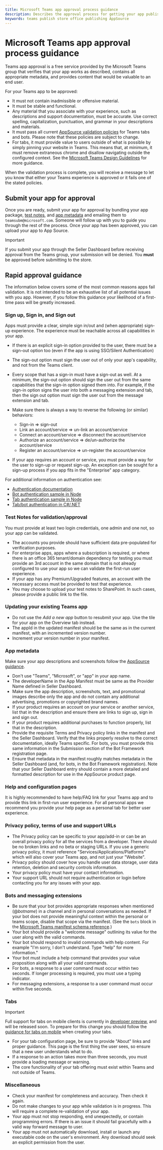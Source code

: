 ```yaml
---
title: Microsoft Teams app approval process guidance
description: Describes the approval process for getting your app published to the Microsoft Teams app store
keywords: teams publish store office publishing AppSource
---
```

# Microsoft Teams app approval process guidance

Teams app approval is a free service provided by the Microsoft Teams group that verifies that your app works as described, contains all appropriate metadata, and provides content that would be valuable to an end user.

For your Teams app to be approved:

* It must not contain inadmissible or offensive material.
* It must be stable and functional.
* Any material that you associate with your experience, such as descriptions and support documentation, must be accurate. Use correct spelling, capitalization, punctuation, and grammar in your descriptions and materials.
* It must pass all current [AppSource validation policies](https://dev.office.com/officestore/docs/validation-policies) for Teams tabs and bots. Please note that these policies are subject to change.
* For tabs, it must provide value to users outside of what is possible by simply pinning your website in Teams. This means that, at minimum, it must remove extraneous chrome and disallow navigating outside the configured context. See the [Microsoft Teams Design Guidelines](~/resources/design/overview.md) for more guidance.

When the validation process is complete, you will receive a message to let you know that either your Teams experience is approved or it fails one of the stated policies.

## Submit your app for approval

Once you are ready, submit your app for approval by bundling your app package, [test notes](#test-notes-for-validationapproval), and [app metadata](#app-metadata) and emailing them to `teamsubm@microsoft.com`. Someone will follow up with you to guide you through the rest of the process. Once your app has been approved, you can upload your app to App Source.

> [!Important]
> If you submit your app through the Seller Dashboard before receiving approval from the Teams group, your submission will be denied. You **must** be approved before submitting to the store.

## Rapid approval guidance

The information below covers some of the most common reasons apps fail validation. It is not intended to be an exhaustive list of all potential issues with you app. However, if you follow this guidance your likelihood of a first-time pass will be greatly increased.

### Sign up, Sign in, and Sign out

Apps must provide a clear, simple sign in/out and (when appropriate) sign-up experience. The experience must be reachable across all capabilities in your app.

* If there is an explicit sign-in option provided to the user, there must be a sign-out option too (even if the app is using SSO/Silent Authentication)
* The sign-out option must sign the user out of only your app's capability, and not from the Teams client.
* Every scope that has a sign-in must have a sign-out as well. At a minimum, the sign-out option should sign the user out from the same capabilities that the sign-in option signed them into. For example, if the sign-in option signs the user into both a messaging extension and tab, then the sign out option must sign the user out from the message extension and tab.

* Make sure there is always a way to reverse the following (or similar) behaviors:
  * Sign-in => sign-out
  * Link an account/service => un-link an account/service
  * Connect an account/service => disconnect the account/service
  * Authorize an account/service => de/un-authorize the account/service
  * Register an account/service => un-register the account/service
* If your app requires an account or service, you must provide a way for the user to sign-up or request sign-up. An exception can be sought for a sign-up process if you app fits in the "Enterprise" app category.

For additional information on authentication see:

* [Authentication documentation](~/concepts/authentication/authentication.md)
* [Bot authentication sample in Node](https://github.com/OfficeDev/microsoft-teams-sample-auth-node)
* [Tab authentication sample in Node](https://github.com/OfficeDev/microsoft-teams-sample-complete-node)
* [Tab/bot authentication in C#/.NET](https://github.com/OfficeDev/microsoft-teams-sample-complete-csharp)

### Test Notes for validation/approval

You must provide at least two login credentials, one admin and one not, so your app can be validated.

* The accounts you provide should have sufficient data pre-populated for verification purposes.
* For enterprise apps, apps where a subscription is required, or where there is an office 365 tenant/domain dependency for testing you must provide an 3rd account in the same domain that is not already configured to use your app so we can validate the first-run user experience.
* If your app has any Premium/Upgraded features, an account with the necessary access must be provided to test that experience.
* You may choose to upload your test notes to SharePoint. In such cases, please provide a public link to the file.

### Updating your existing Teams app

* Do not use the *Add a new app* button to resubmit your app. Use the tile for your app on the Overview tab instead.
* The appId in the updated manifest should be the same as in the current manifest, with an incremented version number.
* Increment your version number in your manifest.

### App metadata

Make sure your app descriptions and screenshots follow the [AppSource guidance](/office/dev/store/create-effective-office-store-listings).

* Don't use "Teams", "Microsoft", or "app" in your app name.
* The developerName in the App Manifest must be same as the Provider Name defined in Seller Dashboard.
* Make sure the app description, screenshots, text, and promotional images describe only the app and do not contain any additional advertising, promotions or copyrighted brand names.
* If your product requires an account on your service or another service, list that in the description and ensure there are links to sign up, sign in and sign out.
* If your product requires additional purchases to function properly, list that in the description.
* Provide the requisite Terms and Privacy policy links in the manifest and the Seller Dashboard. Verify that the links properly resolve to the correct documentation, ideally Teams specific. For bots, you must provide this same information in the Submission section of the Bot Framework registration page.
* Ensure that metadata in the manifest roughly matches metadata in the Seller Dashboard (and, for bots, in the Bot Framework registration). Note that your Seller Dashboard entry should contain a more detailed and formatted description for use in the AppSource product page.

### Help and configuration pages

It is highly recommended to have help/FAQ link for your Teams app and to provide this link in first-run user experience. For all personal apps we recommend you provide your help page as a personal tab for better user experience.

### Privacy policy, terms of use and support URLs

* The Privacy policy can be specific to your app/add-in or can be an overall privacy policy for all the services from a developer. There should be no broken links and no beta or staging URLs. If you use a generic privacy policy, it must reference "Services/Applications/Platforms" which will also cover your Teams app, and not just your "Website".
* Privacy policy should cover how you handle user data storage, user data retention, deletion and security controls information.
* Your privacy policy must have your contact information.
* Your support URL should not require authentication or login before contacting you for any issues with your app.

### Bots and messaging extensions

* Be sure that your bot provides appropriate responses when mentioned (@*botname*) in a channel and in personal conversations as needed. If your bot does not provide meaningful context within the personal or teams scope, disable that scope via the manifest. (See the `bots` block in the [Microsoft Teams manifest schema reference](~/resources/schema/manifest-schema.md#bots).)
* Your bot should provide a "welcome message" outlining its value for the user along with the valid commands.
* Your bot should respond to invalid commands with help content. For example "I'm sorry, I don't understand. Type "help" for more information."
* Your bot must include a help command that provides your value proposition along with all your valid commands.
* For bots, a response to a user command must occur within two seconds. If longer processing is required, you must use a typing indicator.
* For messaging extensions, a response to a user command must occur within five seconds.

### Tabs

> [!Important]
> Full support for tabs on mobile clients is currently in [developer preview](~/resources/dev-preview/developer-preview-intro.md), and will be released soon. To prepare for this change you should follow the [guidance for tabs on mobile](~/resources/design/framework/tabs-mobile.md) when creating your tabs.

* For your tab configuration page, be sure to provide "About" links and proper guidance. This page is the first thing the user sees, so ensure that a new user understands what to do.
* If a response to an action takes more than three seconds, you must provide a loading message or warning.
* The core functionality of your tab offering must exist within Teams and not outside of Teams.

### Miscellaneous

* Check your manifest for completeness and accuracy. Then check it again.
* Do not make changes to your app while validation is in progress. This will require a complete re-validation of your app.
* Your app  must not stop responding, end unexpectedly, or contain programming errors. If there is an issue it should fail gracefully with a valid way forward message to user.
* Your app must not automatically download, install or launch any executable code on the user's environment. Any download should seek an explicit permission from the user.
